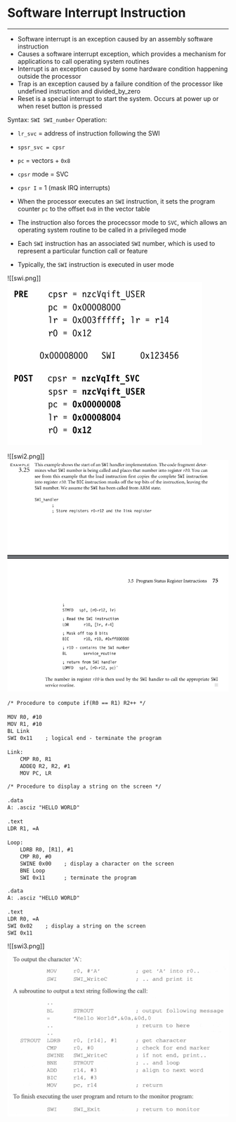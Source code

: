 # Software Interrupt Instruction
---
- Software interrupt is an exception caused by an assembly software instruction
- Causes a software interrupt exception, which provides a mechanism for applications to call operating system routines
- Interrupt is an exception caused by some hardware condition happening outside the processor
- Trap is an exception caused by a failure condition of the processor like undefined instruction and divided_by_zero
- Reset is a special interrupt to start the system. Occurs at power up or when reset button is pressed

Syntax: `SWI SWI_number`
Operation:
- `lr_svc` = address of instruction following the SWI
- `spsr_svc = cpsr`
- `pc` = vectors + `0x8`
- `cpsr` mode = SVC
- `cpsr I` =  1 (mask IRQ interrupts)

- When the processor executes an `SWI` instruction, it sets the program counter `pc` to the offset `0x8` in the vector table
- The instruction also forces the procecssor mode to `SVC`, which allows an operating system routine to be called in a privileged mode
- Each `SWI` instruction has an associated `SWI` number, which is used to represent a particular function call or feature
- Typically, the `SWI` instruction is executed in user mode

![[swi.png]]![swi](https://github.com/Shogunkayo/PES_Notes/blob/main/Microprocessor%20and%20Computer%20Architecture/Images/swi.png)

![[swi2.png]]![swi2](https://github.com/Shogunkayo/PES_Notes/blob/main/Microprocessor%20and%20Computer%20Architecture/Images/swi2.png)

```
/* Procedure to compute if(R0 == R1) R2++ */

MOV R0, #10
MOV R1, #10
BL Link
SWI 0x11    ; logical end - terminate the program

Link:
	CMP R0, R1
	ADDEQ R2, R2, #1
	MOV PC, LR
```

```
/* Procedure to display a string on the screen */

.data
A: .asciz "HELLO WORLD"

.text
LDR R1, =A

Loop:
	LDRB R0, [R1], #1
	CMP R0, #0
	SWINE 0x00    ; display a character on the screen
	BNE Loop
	SWI 0x11      ; terminate the program
```

```
.data 
A: .asciz "HELLO WORLD"

.text
LDR R0, =A
SWI 0x02    ; display a string on the screen
SWI 0x11
```
![[swi3.png]]
![swi3](https://github.com/Shogunkayo/PES_Notes/blob/main/Microprocessor%20and%20Computer%20Architecture/Images/swi3.png)

